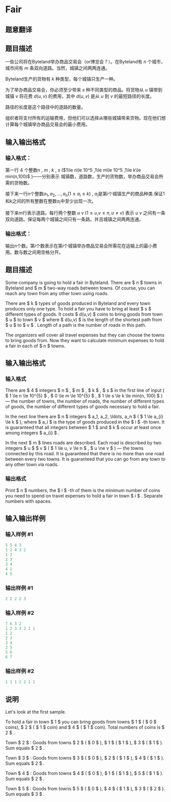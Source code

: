 # Fair

## 题意翻译

## 题目描述

一些公司将在Byteland举办商品交易会（or博览会？）。在Byteland有 $n$ 个城市，城市间有 $m$ 条双向道路。当然，城镇之间两两连通。

Byteland生产的货物有 $k$ 种类型，每个城镇只生产一种。

为了举办商品交易会，你必须至少带来 $s$ 种不同类型的商品。将货物从 $u$ 镇带到城镇 $v$ 将花费 $d(u,v)$ 的费用，其中 $d(u,v)$ 是从 $u$ 到 $v$ 的最短路径的长度。

路径的长度是这个路径中的道路的数量。

组织者将支付所有的运输费用，但他们可以选择从哪些城镇带来货物。现在他们想计算每个城镇举办商品交易会的最小费用。

## 输入输出格式

### 输入格式：

第一行 $4$ 个整数$n$ , $m$ , $k$ , $s$ ($1\le n\le 10^5 $,$1\le m\le 10^5 $,$1\le k\le min(n,100)$ )——分别表示 城镇数，道路数，生产的货物数，举办商品交易会所需的货物数。

接下来一行$n$个整数$a_1,a_2,...,a_n(1\le a_i \le k)$ , $a_i$是第$i$个城镇生产的商品种类.保证$1$和$k$之间的所有整数在整数$a_i$中至少出现一次。

接下来$m$行表示道路。每行两个整数 $u$ $v$ $(1 \le u$,$v \le n, u\ne v)$ 表示 $u$ $v$ 之间有一条双向道路。保证每两个城镇之间只有一条路。并且城镇之间两两连通。

### 输出格式：

输出$n$个数。第$i$个数表示在第$i$个城镇举办商品交易会所需花在运输上的最小费用。数与数之间用空格分开。 

## 题目描述

Some company is going to hold a fair in Byteland. There are $ n $ towns in Byteland and $ m $ two-way roads between towns. Of course, you can reach any town from any other town using roads.

There are $ k $ types of goods produced in Byteland and every town produces only one type. To hold a fair you have to bring at least $ s $ different types of goods. It costs $ d(u,v) $ coins to bring goods from town $ u $ to town $ v $ where $ d(u,v) $ is the length of the shortest path from $ u $ to $ v $ . Length of a path is the number of roads in this path.

The organizers will cover all travel expenses but they can choose the towns to bring goods from. Now they want to calculate minimum expenses to hold a fair in each of $ n $ towns.

## 输入输出格式

### 输入格式

There are $ 4 $ integers $ n $ , $ m $ , $ k $ , $ s $ in the first line of input ( $ 1 \le n \le 10^{5} $ , $ 0 \le m \le 10^{5} $ , $ 1 \le s \le k \le min(n, 100) $ ) — the number of towns, the number of roads, the number of different types of goods, the number of different types of goods necessary to hold a fair.

In the next line there are $ n $ integers $ a_1, a_2, \ldots, a_n $ ( $ 1 \le a_{i} \le k $ ), where $ a_i $ is the type of goods produced in the $ i $ -th town. It is guaranteed that all integers between $ 1 $ and $ k $ occur at least once among integers $ a_{i} $ .

In the next $ m $ lines roads are described. Each road is described by two integers $ u $ $ v $ ( $ 1 \le u, v \le n $ , $ u \ne v $ ) — the towns connected by this road. It is guaranteed that there is no more than one road between every two towns. It is guaranteed that you can go from any town to any other town via roads.

### 输出格式

Print $ n $ numbers, the $ i $ -th of them is the minimum number of coins you need to spend on travel expenses to hold a fair in town $ i $ . Separate numbers with spaces.

## 输入输出样例

### 输入样例 #1

```cpp
5 5 4 3
1 2 4 3 2
1 2
2 3
3 4
4 1
4 5

```
### 输出样例 #1

```cpp
2 2 2 2 3 

```
### 输入样例 #2

```cpp
7 6 3 2
1 2 3 3 2 2 1
1 2
2 3
3 4
2 5
5 6
6 7

```
### 输出样例 #2

```cpp
1 1 1 2 2 1 1 

```
## 说明

Let's look at the first sample.

To hold a fair in town $ 1 $ you can bring goods from towns $ 1 $ ( $ 0 $ coins), $ 2 $ ( $ 1 $ coin) and $ 4 $ ( $ 1 $ coin). Total numbers of coins is $ 2 $ .

Town $ 2 $ : Goods from towns $ 2 $ ( $ 0 $ ), $ 1 $ ( $ 1 $ ), $ 3 $ ( $ 1 $ ). Sum equals $ 2 $ .

Town $ 3 $ : Goods from towns $ 3 $ ( $ 0 $ ), $ 2 $ ( $ 1 $ ), $ 4 $ ( $ 1 $ ). Sum equals $ 2 $ .

Town $ 4 $ : Goods from towns $ 4 $ ( $ 0 $ ), $ 1 $ ( $ 1 $ ), $ 5 $ ( $ 1 $ ). Sum equals $ 2 $ .

Town $ 5 $ : Goods from towns $ 5 $ ( $ 0 $ ), $ 4 $ ( $ 1 $ ), $ 3 $ ( $ 2 $ ). Sum equals $ 3 $ .

